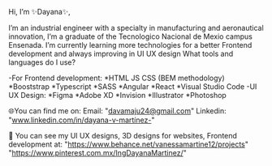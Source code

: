 Hi, I’m ✨Dayana✨, 

I’m an industrial engineer with a specialty in manufacturing and aeronautical innovation, I’m a graduate of the Tecnologico Nacional de Mexio campus Ensenada.
I’m currently learning more technologies for a better Frontend development and always improving in UI UX design
What tools and languages do I use?

-For Frontend development:
          *HTML JS CSS
          (BEM methodology)
          *Booststrap
          *Typescript *SASS
          *Angular *React
          *Visual Studio Code
-UI UX Design:
          *Figma
          *Adobe XD
          *Invision
          *Illustrator
          *Photoshop
     
🌐You can find me on:
     Email: "davamaju24@gmail.com" 
     Linkedin: "www.linkedin.com/in/dayana-v-martínez-"


🎨 You can see my UI UX designs, 3D designs for websites, Frontend development at:
      "https://www.behance.net/vanessamartine12/projects" 
      "https://www.pinterest.com.mx/IngDayanaMartinez/" 

<!---
Ing-Dayana/Ing-Dayana is a ✨ special  repository because its `README.md` (this file) appears on your GitHub profile.
You can click the Preview link to take a look at your changes.
--->
